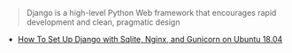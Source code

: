> Django is a high-level Python Web framework that encourages rapid development and
> clean, pragmatic design

- [How To Set Up Django with Sqlite, Nginx, and Gunicorn on Ubuntu 18.04](en/python/django/how-to-set-up-django-with-sqlite-nginx-and-gunicorn-on-ubuntu-18-04.md)
